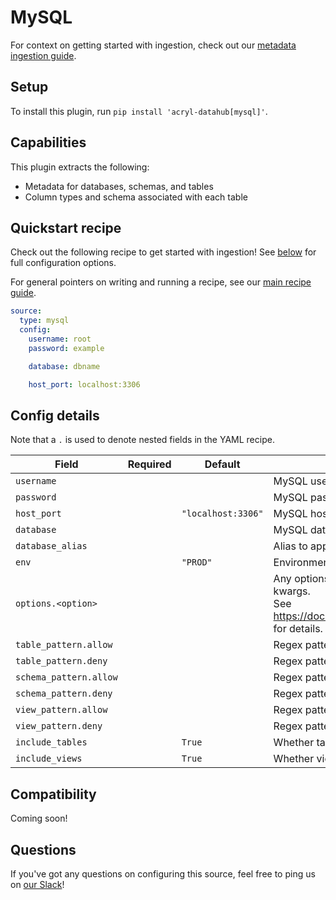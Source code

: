 # MySQL

For context on getting started with ingestion, check out our [metadata ingestion guide](../README.md).

## Setup

To install this plugin, run `pip install 'acryl-datahub[mysql]'`.

## Capabilities

This plugin extracts the following:

- Metadata for databases, schemas, and tables
- Column types and schema associated with each table

## Quickstart recipe

Check out the following recipe to get started with ingestion! See [below](#config-details) for full configuration options.

For general pointers on writing and running a recipe, see our [main recipe guide](../README.md#recipes).

```yml
source:
  type: mysql
  config:
    username: root
    password: example

    database: dbname

    host_port: localhost:3306
```

## Config details

Note that a `.` is used to denote nested fields in the YAML recipe.

| Field                  | Required | Default            | Description                                                                                                                                                                             |
| ---------------------- | -------- | ------------------ | --------------------------------------------------------------------------------------------------------------------------------------------------------------------------------------- |
| `username`             |          |                    | MySQL username.                                                                                                                                                                         |
| `password`             |          |                    | MySQL password.                                                                                                                                                                         |
| `host_port`            |          | `"localhost:3306"` | MySQL host URL.                                                                                                                                                                         |
| `database`             |          |                    | MySQL database.                                                                                                                                                                         |
| `database_alias`       |          |                    | Alias to apply to database when ingesting.                                                                                                                                              |
| `env`                  |          | `"PROD"`           | Environment to use in namespace when constructing URNs.                                                                                                                                 |
| `options.<option>`     |          |                    | Any options specified here will be passed to SQLAlchemy's `create_engine` as kwargs.<br />See https://docs.sqlalchemy.org/en/14/core/engines.html#sqlalchemy.create_engine for details. |
| `table_pattern.allow`  |          |                    | Regex pattern for tables to include in ingestion.                                                                                                                                       |
| `table_pattern.deny`   |          |                    | Regex pattern for tables to exclude from ingestion.                                                                                                                                     |
| `schema_pattern.allow` |          |                    | Regex pattern for schemas to include in ingestion.                                                                                                                                      |
| `schema_pattern.deny`  |          |                    | Regex pattern for schemas to exclude from ingestion.                                                                                                                                    |
| `view_pattern.allow`   |          |                    | Regex pattern for views to include in ingestion.                                                                                                                                        |
| `view_pattern.deny`    |          |                    | Regex pattern for views to exclude from ingestion.                                                                                                                                      |
| `include_tables`       |          | `True`             | Whether tables should be ingested.                                                                                                                                                      |
| `include_views`        |          | `True`             | Whether views should be ingested.                                                                                                                                                       |

## Compatibility

Coming soon!

## Questions

If you've got any questions on configuring this source, feel free to ping us on [our Slack](https://slack.datahubproject.io/)!
